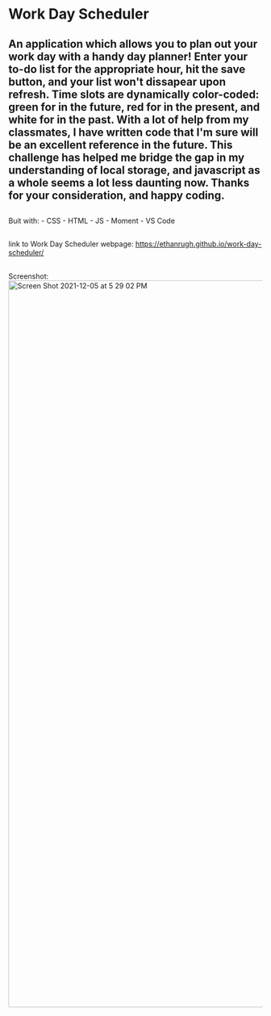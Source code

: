 # Work Day Scheduler

## An application which allows you to plan out your work day with a handy day planner! Enter your to-do list for the appropriate hour, hit the save button, and your list won't dissapear upon refresh. Time slots are dynamically color-coded: green for in the future, red for in the present, and white for in the past. With a lot of help from my classmates, I have written code that I'm sure will be an excellent reference in the future. This challenge has helped me bridge the gap in my understanding of local storage, and javascript as a whole seems a lot less daunting now. Thanks for your consideration, and happy coding.


##
Buit with:
    - CSS
    - HTML
    - JS
    - Moment
    - VS Code

##
link to Work Day Scheduler webpage:
https://ethanrugh.github.io/work-day-scheduler/

##
Screenshot:
<img width="1440" alt="Screen Shot 2021-12-05 at 5 29 02 PM" src="https://user-images.githubusercontent.com/90535512/144768394-566cc93c-a67a-4c9a-bd28-4812aadd0c9e.png">